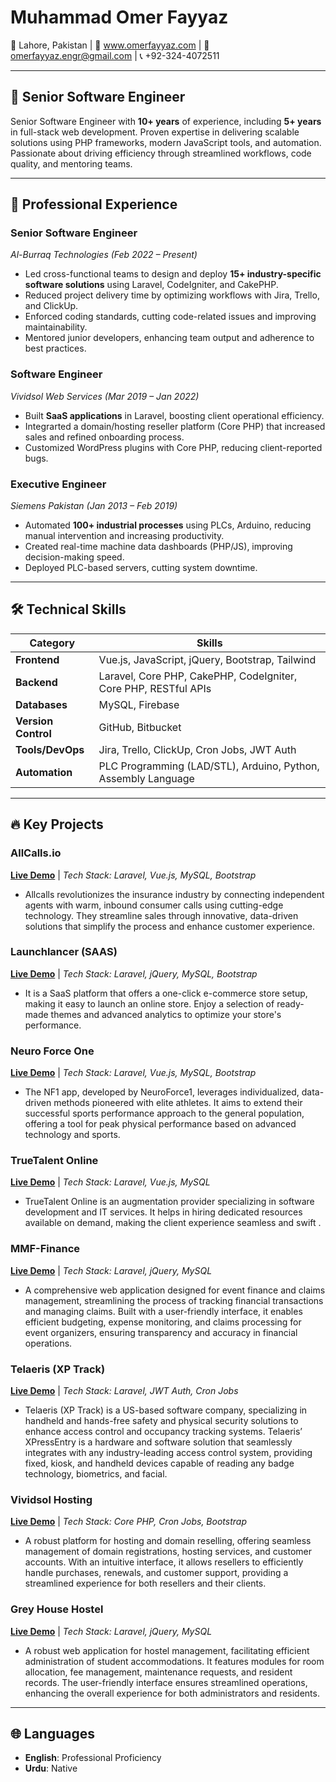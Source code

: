 # Muhammad Omer Fayyaz  
📍 Lahore, Pakistan | 📧 www.omerfayyaz.com | 📧 omerfayyaz.engr@gmail.com | 📞 +92-324-4072511  

---

## 🚀 Senior Software Engineer  
Senior Software Engineer with **10+ years** of experience, including **5+ years** in full-stack web development. Proven expertise in delivering scalable solutions using PHP frameworks, modern JavaScript tools, and automation. Passionate about driving efficiency through streamlined workflows, code quality, and mentoring teams.  

---

## 💼 Professional Experience  

### **Senior Software Engineer**  
*Al-Burraq Technologies* *(Feb 2022 – Present)*  
- Led cross-functional teams to design and deploy **15+ industry-specific software solutions** using Laravel, CodeIgniter, and CakePHP.  
- Reduced project delivery time by optimizing workflows with Jira, Trello, and ClickUp.  
- Enforced coding standards, cutting code-related issues and improving maintainability.  
- Mentored junior developers, enhancing team output and adherence to best practices.  

### **Software Engineer**  
*Vividsol Web Services* *(Mar 2019 – Jan 2022)*  
- Built **SaaS applications** in Laravel, boosting client operational efficiency.  
- Integrarted a domain/hosting reseller platform (Core PHP) that increased sales and refined onboarding process.  
- Customized WordPress plugins with Core PHP, reducing client-reported bugs.  

### **Executive Engineer**  
*Siemens Pakistan* *(Jan 2013 – Feb 2019)*  
- Automated **100+ industrial processes** using PLCs, Arduino, reducing manual intervention and increasing productivity.  
- Created real-time machine data dashboards (PHP/JS), improving decision-making speed.  
- Deployed PLC-based servers, cutting system downtime.  

---

## 🛠️ Technical Skills  
| **Category**       | **Skills**                                                                 |  
|---------------------|---------------------------------------------------------------------------|  
| **Frontend**        | Vue.js, JavaScript, jQuery, Bootstrap, Tailwind                         |  
| **Backend**         | Laravel, Core PHP, CakePHP, CodeIgniter, Core PHP, RESTful APIs                    |  
| **Databases**       | MySQL, Firebase                                                          |    
| **Version Control**    | GitHub, Bitbucket                      |  
| **Tools/DevOps**    | Jira, Trello, ClickUp, Cron Jobs, JWT Auth                      |  
| **Automation**      | PLC Programming (LAD/STL), Arduino, Python, Assembly Language           |  

---

## 🔥 Key Projects  

### **AllCalls.io**  
**[Live Demo](https://allcalls.io/)** | *Tech Stack: Laravel, Vue.js, MySQL, Bootstrap*  
- Allcalls revolutionizes the insurance industry by connecting independent agents with warm, inbound consumer calls using cutting-edge technology. They streamline sales through innovative, data-driven solutions that simplify the process and enhance customer experience.  

### **Launchlancer (SAAS)**  
**[Live Demo](https://launchlancer.com/)** | *Tech Stack: Laravel, jQuery, MySQL, Bootstrap*  
- It is a SaaS platform that offers a one-click e-commerce store setup, making it easy to launch an online store. Enjoy a selection of ready-made themes and advanced analytics to optimize your store's performance.  

### **Neuro Force One**  
**[Live Demo](https://nf1.app/)** | *Tech Stack: Laravel, Vue.js, MySQL, Bootstrap*  
- The NF1 app, developed by NeuroForce1, leverages individualized, data-driven methods pioneered with elite athletes. It aims to extend their successful sports performance approach to the general population, offering a tool for peak physical performance based on advanced technology and sports.  

### **TrueTalent Online**  
**[Live Demo](https://truetalent.online/)** | *Tech Stack: Laravel, Vue.js, MySQL*  
- TrueTalent Online is an augmentation provider specializing in software development and IT services. It helps in hiring dedicated resources available on demand, making the client experience seamless and swift .  

### **MMF-Finance**  
**[Live Demo](https://mmf-finance.idfusion.com/)** | *Tech Stack: Laravel, jQuery, MySQL*  
- A comprehensive web application designed for event finance and claims management, streamlining the process of tracking financial transactions and managing claims. Built with a user-friendly interface, it enables efficient budgeting, expense monitoring, and claims processing for event organizers, ensuring transparency and accuracy in financial operations.  

### **Telaeris (XP Track)**  
**[Live Demo](https://telaeris.com/)** | *Tech Stack: Laravel, JWT Auth, Cron Jobs*  
- Telaeris (XP Track) is a US-based software company, specializing in handheld and hands-free safety and physical security solutions to enhance access control and occupancy tracking systems. Telaeris’ XPressEntry is a hardware and software solution that seamlessly integrates with any industry-leading access control system, providing fixed, kiosk, and handheld devices capable of reading any badge technology, biometrics, and facial.  

### **Vividsol Hosting**  
**[Live Demo](https://vividsol.com/)** | *Tech Stack: Core PHP, Cron Jobs, Bootstrap*  
- A robust platform for hosting and domain reselling, offering seamless management of domain registrations, hosting services, and customer accounts. With an intuitive interface, it allows resellers to efficiently handle purchases, renewals, and customer support, providing a streamlined experience for both resellers and their clients.  

### **Grey House Hostel**  
**[Live Demo](https://greyhouse.pk/)** | *Tech Stack: Laravel, jQuery, MySQL*  
- A robust web application for hostel management, facilitating efficient administration of student accommodations. It features modules for room allocation, fee management, maintenance requests, and resident records. The user-friendly interface ensures streamlined operations, enhancing the overall experience for both administrators and residents.  

---

## 🌐 Languages  
- **English**: Professional Proficiency  
- **Urdu**: Native  
